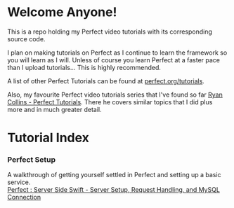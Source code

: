 # Welcome Anyone!
This is a repo holding my Perfect video tutorials with its corresponding source code.

I plan on making tutorials on Perfect as I continue to learn the framework so you will learn as I will. Unless of course you
learn Perfect at a faster pace than I upload tutorials... This is highly recommended.

A list of other Perfect Tutorials can be found at [perfect.org/tutorials](http://perfect.org/tutorials.html). 

Also, my favourite Perfect video tutorials series that I've found so far [Ryan Collins - Perfect Tutorials](https://www.youtube.com/playlist?list=PLE2M81Pddau3LrJRGPbc6UXMy3VQuA2lL). There he covers similar topics that I did plus more and in much greater detail. 

# Tutorial Index
### Perfect Setup

A walkthrough of getting yourself settled in Perfect and setting up a basic service.  
[Perfect : Server Side Swift - Server Setup, Request Handling, and MySQL Connection](https://www.youtube.com/watch?v=vY-g5eqQ6oA)                          
